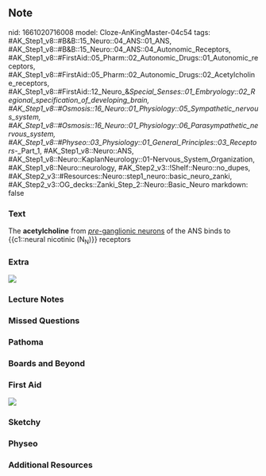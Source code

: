 ## Note
nid: 1661020716008
model: Cloze-AnKingMaster-04c54
tags: #AK_Step1_v8::#B&B::15_Neuro::04_ANS::01_ANS, #AK_Step1_v8::#B&B::15_Neuro::04_ANS::04_Autonomic_Receptors, #AK_Step1_v8::#FirstAid::05_Pharm::02_Autonomic_Drugs::01_Autonomic_receptors, #AK_Step1_v8::#FirstAid::05_Pharm::02_Autonomic_Drugs::02_Acetylcholine_receptors, #AK_Step1_v8::#FirstAid::12_Neuro_&_Special_Senses::01_Embryology::02_Regional_specification_of_developing_brain, #AK_Step1_v8::#Osmosis::16_Neuro::01_Physiology::05_Sympathetic_nervous_system, #AK_Step1_v8::#Osmosis::16_Neuro::01_Physiology::06_Parasympathetic_nervous_system, #AK_Step1_v8::#Physeo::03_Physiology::01_General_Principles::03_Receptors_-_Part_1, #AK_Step1_v8::Neuro::ANS, #AK_Step1_v8::Neuro::KaplanNeurology::01-Nervous_System_Organization, #AK_Step1_v8::Neuro::neurology, #AK_Step2_v3::!Shelf::Neuro::no_dupes, #AK_Step2_v3::#Resources::Neuro::step1_neuro::basic_neuro_zanki, #AK_Step2_v3::OG_decks::Zanki_Step_2::Neuro::Basic_Neuro
markdown: false

### Text
<div>
  The <b>acetylcholine</b> from <u><i>pre</i>-ganglionic
  neurons</u> of the ANS binds to {{c1::neural nicotinic
  (N<sub>N</sub>)}} receptors
</div>

### Extra
<img src="paste-223982544486807.jpg">

### Lecture Notes


### Missed Questions


### Pathoma


### Boards and Beyond


### First Aid
<img src="tmp1WT_Sf.png">

### Sketchy


### Physeo


### Additional Resources

